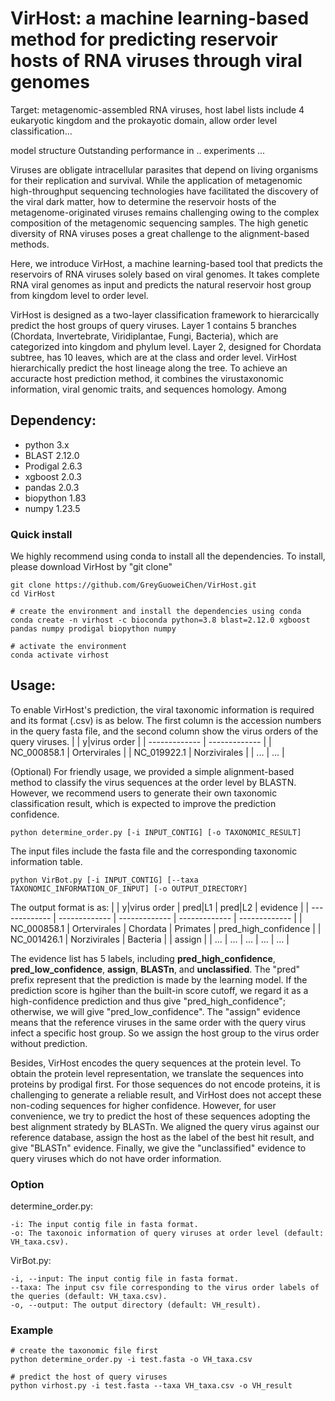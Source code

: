 # VirHost: a machine learning-based method for predicting reservoir hosts of RNA viruses through viral genomes
Target: metagenomic-assembled RNA viruses, 
host label lists include 4 eukaryotic kingdom and the prokayotic domain, allow order level classification...

model structure
Outstanding performance in .. experiments ...

Viruses are obligate intracellular parasites that depend on living organisms for their replication and survival. While the application of metagenomic high-throughput sequencing technologies have facilitated the discovery of the viral dark matter, how to determine the reservoir hosts of the metagenome-originated viruses remains challenging owing to the complex composition of the metagenomic sequencing samples. The high genetic diversity of RNA viruses poses a great challenge to the alignment-based methods.

Here, we introduce VirHost, a machine learning-based tool that predicts the reservoirs of RNA viruses solely based on viral genomes. It takes complete RNA viral genomes as input and predicts the natural reservoir host group from kingdom level to order level. 

VirHost is designed as a two-layer classification framework to hierarcically predict the host groups of query viruses. Layer 1 contains 5 branches (Chordata, Invertebrate, Viridiplantae, Fungi, Bacteria), which are categorized into kingdom and phylum level. Layer 2, designed for Chordata subtree, has 10 leaves, which are at the class and order level. VirHost hierarchically predict the host lineage along the tree. To achieve an accuracte host prediction method, it combines the virustaxonomic information, viral genomic traits, and sequences homology. Among 

## Dependency:
* python 3.x
* BLAST 2.12.0
* Prodigal 2.6.3
* xgboost 2.0.3
* pandas 2.0.3
* biopython 1.83
* numpy 1.23.5

### Quick install
We highly recommend using conda to install all the dependencies. To install, please download VirHost by "git clone"
```
git clone https://github.com/GreyGuoweiChen/VirHost.git
cd VirHost

# create the environment and install the dependencies using conda
conda create -n virhost -c bioconda python=3.8 blast=2.12.0 xgboost pandas numpy prodigal biopython numpy

# activate the environment
conda activate virhost
```


## Usage:
To enable VirHost's prediction, the viral taxonomic information is required and its format (.csv) is as below. The first column is the accession numbers in the query fasta file, and the second column show the virus orders of the query viruses.
|   | y\|virus order |
| ------------- | ------------- |
| NC_000858.1 | Ortervirales  |
| NC_019922.1  | Norzivirales  |
| ...  | ...  |

(Optional) For friendly usage, we provided a simple alignment-based method to classify the virus sequences at the order level by BLASTN. However, we recommend users to generate their own taxonomic classification result, which is expected to improve the prediction confidence.
```
python determine_order.py [-i INPUT_CONTIG] [-o TAXONOMIC_RESULT]
```

The input files include the fasta file and the corresponding taxonomic information table.
```
python VirBot.py [-i INPUT_CONTIG] [--taxa TAXONOMIC_INFORMATION_OF_INPUT] [-o OUTPUT_DIRECTORY]
```

The output format is as:
|   | y\|virus order | pred\|L1 | pred\|L2 | evidence |
| ------------- | ------------- | ------------- | ------------- | ------------- |
| NC_000858.1 | Ortervirales  | Chordata | Primates | pred_high_confidence |
| NC_001426.1  | Norzivirales  | Bacteria |  | assign |
| ...  | ...  | ...  | ...  | ...  |

The evidence list has 5 labels, including **pred_high_confidence**, **pred_low_confidence**, **assign**, **BLASTn**, and **unclassified**. The "pred" prefix represent that the prediction is made by the learning model. If the prediction score is hgiher than the built-in score cutoff, we regard it as a high-confidence prediction and thus give "pred_high_confidence"; otherwise, we will give "pred_low_confidence". The "assign" evidence means that the reference viruses in the same order with the query virus infect a specific host group. So we assign the host group to the virus order without prediction.

Besides, VirHost encodes the query sequences at the protein level. To obtain the protein level representation, we translate the sequences into proteins by prodigal first. For those sequences do not encode proteins, it is challenging to generate a reliable result, and VirHost does not accept these non-coding sequences for higher confidence. However, for user convenience, we try to predict the host of these sequences adopting the best alignment stratedy by BLASTn. We aligned the query virus against our reference database, assign the host as the label of the best hit result, and give "BLASTn" evidence. Finally, we give the "unclassified" evidence to query viruses which do not have order information.

### Option
determine_order.py:
```
-i: The input contig file in fasta format.
-o: The taxonoic information of query viruses at order level (default: VH_taxa.csv).
```

VirBot.py:
```
-i, --input: The input contig file in fasta format.
--taxa: The input csv file corresponding to the virus order labels of the queries (default: VH_taxa.csv).
-o, --output: The output directory (default: VH_result).
```


### Example
```
# create the taxonomic file first
python determine_order.py -i test.fasta -o VH_taxa.csv

# predict the host of query viruses
python virhost.py -i test.fasta --taxa VH_taxa.csv -o VH_result
```



